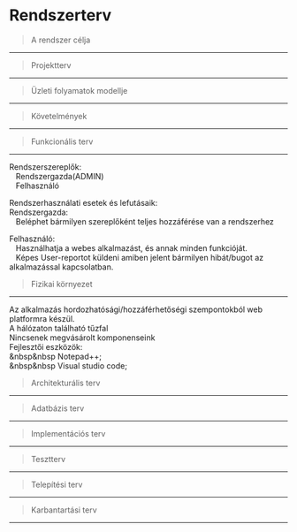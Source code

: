 # Rendszerterv
> A rendszer célja
---

> Projektterv
---

> Üzleti folyamatok modellje
---

> Követelmények
---

> Funkcionális terv
---
Rendszerszereplők: </br>
&nbsp;&nbsp;    Rendszergazda(ADMIN) </br>
&nbsp;&nbsp;	Felhasználó </br>

Rendszerhasználati esetek és lefutásaik: </br>
Rendszergazda: </br>
&nbsp;&nbsp;	Beléphet bármilyen szereplőként teljes hozzáférése van a rendszerhez </br>
	
Felhasználó: </br>
&nbsp;&nbsp;	Használhatja a webes alkalmazást, és annak minden funkcióját. </br>
&nbsp;&nbsp;	Képes User-reportot küldeni amiben jelent bármilyen hibát/bugot az alkalmazással kapcsolatban. </br>

> Fizikai környezet
---
Az alkalmazás hordozhatósági/hozzáférhetőségi szempontokból web platformra készül. <br> 
A hálózaton található tűzfal <br>
Nincsenek megvásárolt komponenseink <br>
Fejlesztői eszközök: <br>
&nbsp&nbsp	Notepad++; <br>
&nbsp&nbsp	Visual studio code; <br>

> Architekturális terv
---

> Adatbázis terv
---

> Implementációs terv
---

> Tesztterv
---

> Telepítési terv
---

> Karbantartási terv
---